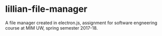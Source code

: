 # lillian-file-manager
A file manager created in electron.js, assignment for software engneering course at MIM UW, spring semester 2017-18.

